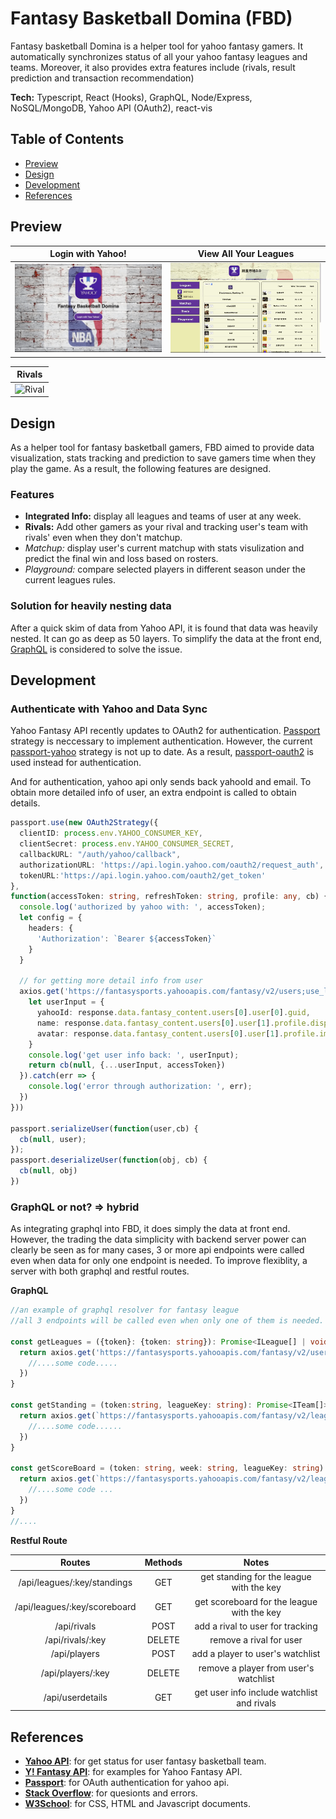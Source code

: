 # Fantasy Basketball Domina (FBD)

Fantasy basketball Domina is a helper tool for yahoo fantasy gamers. It automatically synchronizes status of all your yahoo fantasy leagues and teams. Moreover, it also provides extra features include (rivals, result prediction and transaction recommendation) 

**Tech:** Typescript, React (Hooks), GraphQL, Node/Express, NoSQL/MongoDB, Yahoo API (OAuth2), react-vis

## Table of Contents
* [Preview](#Preview)
* [Design](#Design)
* [Development](#Development)
* [References](#References)

## Preview

| Login with Yahoo! | View All Your Leagues |
|:---:|:---:|
|![Login](./readmeFiles/login.gif) | ![League](./readmeFiles/leagues.gif) |

| Rivals | 
|:---:|
|![Rival](./readmeFiles/rivals.gif) | 

## Design
As a helper tool for fantasy basketball gamers, FBD aimed to provide data visualization, stats tracking and prediction to save gamers time when they play the game. As a result, the following features are designed.

### Features
* **Integrated Info:** display all leagues and teams of user at any week.
* **Rivals:** Add other gamers as your rival and tracking user's team with rivals' even when they don't matchup.
* *Matchup:* display user's current matchup with stats visulization and predict the final win and loss based on rosters.
* *Playground:* compare selected players in different season under the current leagues rules.

### Solution for heavily nesting data
After a quick skim of data from Yahoo API, it is found that data was heavily nested. It can go as deep as 50 layers. To simplify the data at the front end, [GraphQL](https://graphql.org) is considered to solve the issue.


## Development

### Authenticate with Yahoo and Data Sync
Yahoo Fantasy API recently updates to OAuth2 for authentication. [Passport](http://www.passportjs.org/) strategy is neccessary to implement authentication. However, the current [passport-yahoo](http://www.passportjs.org/packages/passport-yahoo-oauth/) strategy is not up to date. As a result, [passport-oauth2](http://www.passportjs.org/packages/passport-oauth2/) is used instead for authentication.

And for authentication, yahoo api only sends back yahooId and email. To obtain more detailed info of user, an extra endpoint is called to obtain details.

```typescript
passport.use(new OAuth2Strategy({
  clientID: process.env.YAHOO_CONSUMER_KEY,
  clientSecret: process.env.YAHOO_CONSUMER_SECRET,
  callbackURL: "/auth/yahoo/callback",
  authorizationURL: 'https://api.login.yahoo.com/oauth2/request_auth',
  tokenURL:'https://api.login.yahoo.com/oauth2/get_token'
},
function(accessToken: string, refreshToken: string, profile: any, cb) {
  console.log('authorized by yahoo with: ', accessToken);
  let config = {
    headers: {
      'Authorization': `Bearer ${accessToken}`
    }
  }

  // for getting more detail info from user
  axios.get('https://fantasysports.yahooapis.com/fantasy/v2/users;use_login=1/profile?format=json', config).then(response => {
    let userInput = {
      yahooId: response.data.fantasy_content.users[0].user[0].guid,
      name: response.data.fantasy_content.users[0].user[1].profile.display_name,
      avatar: response.data.fantasy_content.users[0].user[1].profile.image_url 
    }
    console.log('get user info back: ', userInput);
    return cb(null, {...userInput, accessToken})
  }).catch(err => {
    console.log('error through authorization: ', err);
  })
}))

passport.serializeUser(function(user,cb) {
  cb(null, user);
});
passport.deserializeUser(function(obj, cb) {
  cb(null, obj)
})
```

### GraphQL or not? => hybrid
As integrating graphql into FBD, it does simply the data at front end. However, the trading the data simplicity with backend server power can clearly be seen as for many cases, 3 or more api endpoints were called even when data for only one endpoint is needed. To improve flexiblity, a server with both graphql and restful routes.

**GraphQL**
```typescript
//an example of graphql resolver for fantasy league
//all 3 endpoints will be called even when only one of them is needed.

const getLeagues = ({token}: {token: string}): Promise<ILeague[] | void> => {
  return axios.get('https://fantasysports.yahooapis.com/fantasy/v2/users;use_login=1/games;game_code=nba/leagues?format=json', config).then(response => {
    //....some code.....
  })
}

const getStanding = (token:string, leagueKey: string): Promise<ITeam[]> => {
  return axios.get(`https://fantasysports.yahooapis.com/fantasy/v2/leagues;league_keys=${leagueKey}/standings?format=json`, config).then(response => {
    //....some code......
  })
}

const getScoreBoard = (token: string, week: string, leagueKey: string): Promise<IMatchup[]> => {
  return axios.get(`https://fantasysports.yahooapis.com/fantasy/v2/leagues;league_keys=${leagueKey}/scoreboard;week=${week}?format=json`, config).then(response => {
    //....some code ...
  })
}
//....
```

**Restful Route**

| Routes | Methods | Notes |
|:------:|:-------:|:-----:|
| /api/leagues/:key/standings | GET | get standing for the league with the key |
| /api/leagues/:key/scoreboard | GET | get scoreboard for the league with the key |
| /api/rivals | POST | add a rival to user for tracking |
| /api/rivals/:key | DELETE | remove a rival for user |
| /api/players | POST | add a player to user's watchlist |
| /api/players/:key | DELETE | remove a player from user's watchlist |
| /api/userdetails | GET | get user info include watchlist and rivals |

## References
* **[Yahoo API](https://developer.yahoo.com/api/)**: for get status for user fantasy basketball team.
* **[Y! Fantasy API](http://yfantasysandbox.herokuapp.com/)**: for examples for Yahoo Fantasy API.
* **[Passport](http://www.passportjs.org/)**: for OAuth authentication for yahoo api.
* **[Stack Overflow](https://stackoverflow.com/)**: for quesionts and errors.
* **[W3School](https://www.w3schools.com/)**: for CSS, HTML and Javascript documents.
